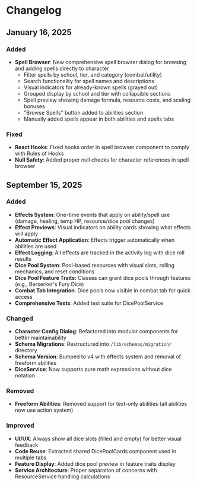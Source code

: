# Changelog

## January 16, 2025

### Added

- **Spell Browser**: New comprehensive spell browser dialog for browsing and adding spells directly to character
  - Filter spells by school, tier, and category (combat/utility)
  - Search functionality for spell names and descriptions
  - Visual indicators for already-known spells (grayed out)
  - Grouped display by school and tier with collapsible sections
  - Spell preview showing damage formula, resource costs, and scaling bonuses
  - "Browse Spells" button added to abilities section
  - Manually added spells appear in both abilities and spells tabs

### Fixed

- **React Hooks**: Fixed hooks order in spell browser component to comply with Rules of Hooks
- **Null Safety**: Added proper null checks for character references in spell browser

## September 15, 2025

### Added

- **Effects System**: One-time events that apply on ability/spell use (damage, healing, temp HP, resource/dice pool changes)
- **Effect Previews**: Visual indicators on ability cards showing what effects will apply
- **Automatic Effect Application**: Effects trigger automatically when abilities are used
- **Effect Logging**: All effects are tracked in the activity log with dice roll results
- **Dice Pool System**: Pool-based resources with visual slots, rolling mechanics, and reset conditions
- **Dice Pool Feature Traits**: Classes can grant dice pools through features (e.g., Berserker's Fury Dice)
- **Combat Tab Integration**: Dice pools now visible in combat tab for quick access
- **Comprehensive Tests**: Added test suite for DicePoolService

### Changed

- **Character Config Dialog**: Refactored into modular components for better maintainability
- **Schema Migrations**: Restructured into `/lib/schemas/migration/` directory
- **Schema Version**: Bumped to v4 with effects system and removal of freeform abilities
- **DiceService**: Now supports pure math expressions without dice notation

### Removed

- **Freeform Abilities**: Removed support for text-only abilities (all abilities now use action system)

### Improved

- **UI/UX**: Always show all dice slots (filled and empty) for better visual feedback
- **Code Reuse**: Extracted shared DicePoolCards component used in multiple tabs
- **Feature Display**: Added dice pool preview in feature traits display
- **Service Architecture**: Proper separation of concerns with ResourceService handling calculations
